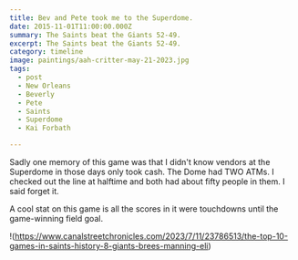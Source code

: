 ```yaml
---
title: Bev and Pete took me to the Superdome.
date: 2015-11-01T11:00:00.000Z
summary: The Saints beat the Giants 52-49.
excerpt: The Saints beat the Giants 52-49.
category: timeline
image: paintings/aah-critter-may-21-2023.jpg
tags:
  - post 
  - New Orleans
  - Beverly
  - Pete
  - Saints
  - Superdome
  - Kai Forbath

---
```


Sadly one memory of this game was that I didn't know vendors at the Superdome in those days only took cash.
The Dome had TWO ATMs. I checked out the line at halftime and both had about fifty people in them. I said forget it.

A cool stat on this game is all the scores in it were touchdowns until the game-winning field goal.

!(https://www.canalstreetchronicles.com/2023/7/11/23786513/the-top-10-games-in-saints-history-8-giants-brees-manning-eli)